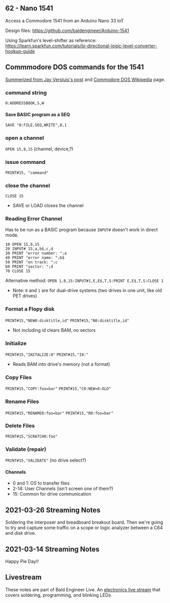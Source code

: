 ## 62 - Nano 1541
Access a Commodore 1541 from an Arduino Nano 33 IoT

Design files: https://github.com/baldengineer/Arduino-1541

Using Sparkfun's level-shifter as reference: https://learn.sparkfun.com/tutorials/bi-directional-logic-level-converter-hookup-guide


## Commmodore DOS commands for the 1541
[Summerized from Jay Versluis's post](https://wpguru.co.uk/2014/06/commodore-1541-dos-commands/) and [Commodore DOS Wikipedia](https://en.wikipedia.org/wiki/Commodore_DOS) page.

### command string
`0:ADDRESSBOOK,S,W`
#### Save BASIC program as a SEQ
`SAVE "0:FILE,SEQ,WRITE",8,1`

### open a channel
`OPEN 15,8,15`  (channel, device,?)
### issue command
`PRINT#15, "command"`
### close the channel
`CLOSE 15`
* SAVE or LOAD closes the channel

### Reading Error Channel
Has to be run as a BASIC program because `INPUT#` doesn't work in direct mode.
```
10 OPEN 15,8,15
20 INPUT# 15,a,b$,c,d
30 PRINT "error number: ";a
40 PRINT "error name: ";b$
50 PRINT "on track: ";c
60 PRINT "sector: ";d
70 CLOSE 15
```
Alternative method:
`OPEN 1,8,15:INPUT#1,E,E$,T,S:PRINT E,E$,T,S:CLOSE 1`

* Note: `0` and `1` are for dual-drive systems (two drives in one unit, like old PET drives)

### Format a Flopy disk
`PRINT#15,"NEW0:disktitle,id"`
`PRINT#15,"N0:disktitle,id"`


* Not including id clears BAM, no sectors

### Initialize
`PRINT#15,"INITALIZE:0"`
`PRINT#15,"I0:"`
* Reads BAM into drive's memory (not a format)

### Copy Files
`PRINT#15,"COPY:foo=bar"`
`PRINT#15,"C0:NEW=0:OLD"`

### Rename Files
`PRINT#15,"RENAME0:foo=bar"`
`PRINT#15,"R0:foo=bar"`

### Delete Files
`PRINT#15,"SCRATCH0:foo"`

### Validate (repair)
`PRINT#15,"VALIDATE"` (no drive select?)

#### Channels
* 0 and 1: OS to transfer files
* 2-14: User Channels (isn't screen one of them?)
* 15: Common for drive communication



## 2021-03-26 Streaming Notes
Soldering the interposer and breadboard breakout board. Then we're going to try and capture some traffic on a scope or logic analyzer between a C64 and disk drive.

## 2021-03-14 Streaming Notes
Happy Pie Day!!

## Livestream
These notes are part of Bald Engineer Live. An [electronics live stream](https://twitch.tv/baldengineer) that covers soldering, programming, and blinking LEDs.
